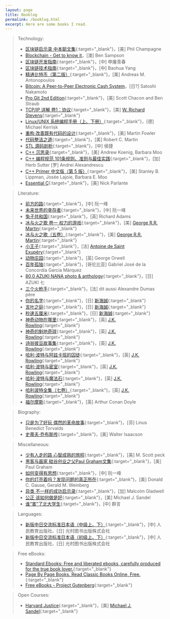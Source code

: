 ```yaml
---
layout: page
title: Booklog
permalink: /booklog.html
excerpt: Here are some books I read.
---
```


> Technology:
> * [区块链启示录 中本聪文集](https://book.douban.com/subject/30338899){:target="_blank"}，[美] Phil Champagne
> * [Blockchain - Get to know it](/blog/2018/09/get-to-know-the-blockchain.html)，[澳] Ben Sampson
> * [区块链开发指南](https://book.douban.com/subject/27081969){:target="_blank"}，[中] 申屠青春
> * [区块链技术指南](https://yeasy.gitbooks.io/blockchain_guide/content){:target="_blank"}，[中] Baohua Yang
> * [精通比特币（第二版）](https://book.douban.com/subject/30280401){:target="_blank"}，[美] Andreas M. Antonopoulos
> * [Bitcoin: A Peer-to-Peer Electronic Cash System](/blog/2018/04/Bitcoin-A-Peer-to-Peer-Electronic-Cash-System.html)，[日?] Satoshi Nakamoto
> * [Pro Git 2nd Edition](https://git-scm.com/book/zh/v2){:target="_blank"}，[美] Scott Chacon and Ben Straub
> * [TCP/IP 详解 卷1：协议](https://book.douban.com/subject/1088054){:target="_blank"}，[美] [W. Richard Stevens](http://www.kohala.com/start){:target="_blank"}
> * [Linux/UNIX 系统编程手册（上、下册）](https://book.douban.com/subject/25809330){:target="_blank"}，[德] Michael Kerrisk
> * [重构 改善既有代码的设计](https://book.douban.com/subject/4262627){:target="_blank"}，[美] Martin Fowler
> * [代码整洁之道](https://book.douban.com/subject/4199741){:target="_blank"}，[美] Robert C. Martin
> * [STL 源码剖析](https://book.douban.com/subject/1110934){:target="_blank"}，[中] 侯捷
> * [C++ 沉思录](https://book.douban.com/subject/2970056){:target="_blank"}，[美] Andrew Koenig, Barbara Moo
> * [C++ 编程规范 101条规则、准则与最佳实践](https://book.douban.com/subject/26899830){:target="_blank"}，[加] Herb Sutter [罗] Andrei Alexandrescu
> * [C++ Primer 中文版（第 5 版）](https://book.douban.com/subject/25708312){:target="_blank"}，[美] Stanley B. Lippman, Josée Lajoie, Barbara E. Moo
> * [Essential C](http://cslibrary.stanford.edu/101/EssentialC.pdf){:target="_blank"}，[美] Nick Parlante

> Literature:
> * [前方的路](http://www.ruanyifeng.com/road){:target="_blank"}，[中] 阮一峰
> * [未来世界的幸存者](http://www.ruanyifeng.com/survivor){:target="_blank"}，[中] 阮一峰
> * [兔子共和国](https://book.douban.com/subject/22693008){:target="_blank"}，[英] Richard Adams
> * [冰与火之歌 卷一 权力的游戏](https://book.douban.com/subject/1336330){:target="_blank"}，[美] [George R.R. Martin](http://www.georgerrmartin.com){:target="_blank"}
> * [冰与火之歌（五卷）](https://book.douban.com/subject/25826936){:target="_blank"}，[美] [George R.R. Martin](http://www.georgerrmartin.com){:target="_blank"}
> * [小王子](https://book.douban.com/subject/1084336){:target="_blank"}，[法] [Antoine de Saint Exupéry](https://www.antoinedesaintexupery.com){:target="_blank"}
> * [动物庄园](https://book.douban.com/subject/25854767){:target="_blank"}，[英] George Orwell
> * [百年孤独](https://book.douban.com/subject/6082808){:target="_blank"}，[哥伦比亚] Gabriel José de la Concordia García Márquez
> * [80,0 AZUKI NANA photo & anthology](https://book.douban.com/subject/2249654){:target="_blank"}，[日] AZUKI 七
> * [三个火枪手](https://book.douban.com/subject/1203244){:target="_blank"}，[法] dit aussi Alexandre Dumas père
> * [你的名字](https://book.douban.com/subject/26916709){:target="_blank"}，[日] [新海誠](http://shinkaimakoto.jp){:target="_blank"}
> * [言叶之庭](https://book.douban.com/subject/26314932){:target="_blank"}，[日] [新海誠](http://shinkaimakoto.jp){:target="_blank"}
> * [秒速五厘米](https://book.douban.com/subject/21460732){:target="_blank"}，[日] [新海誠](http://shinkaimakoto.jp){:target="_blank"}
> * [神奇动物在哪里](https://book.douban.com/subject/27625554){:target="_blank"}，[英] [J.K. Rowling](https://www.jkrowling.com){:target="_blank"}
> * [神奇的魁地奇球](https://book.douban.com/subject/30193054){:target="_blank"}，[英] [J.K. Rowling](https://www.jkrowling.com){:target="_blank"}
> * [诗翁彼豆故事集](https://book.douban.com/subject/27594566){:target="_blank"}，[英] [J.K. Rowling](https://www.jkrowling.com){:target="_blank"}
> * [哈利·波特与阿兹卡班的囚徒](https://book.douban.com/subject/1071241){:target="_blank"}，[英] [J.K. Rowling](https://www.jkrowling.com){:target="_blank"}
> * [哈利·波特与密室](https://book.douban.com/subject/1039487){:target="_blank"}，[英] [J.K. Rowling](https://www.jkrowling.com){:target="_blank"}
> * [哈利·波特与魔法石](https://book.douban.com/subject/1041007){:target="_blank"}，[英] [J.K. Rowling](https://www.jkrowling.com){:target="_blank"}
> * [哈利波特全集（七卷）](https://book.douban.com/subject/27167519){:target="_blank"}，[英] [J.K. Rowling](https://www.jkrowling.com){:target="_blank"}
> * [福尔摩斯](https://book.douban.com/subject/20441264){:target="_blank"}，[英] Arthur Conan Doyle

> Biography:
> * [只是为了好玩 偶然的革命故事](https://book.douban.com/subject/25930025){:target="_blank"}，[芬] Linus Benedict Torvalds
> * [史蒂夫·乔布斯传](https://book.douban.com/subject/6798611){:target="_blank"}，[美] Walter Isaacson

> Miscellaneous:
> * [少有人走的路 心智成熟的旅程](https://book.douban.com/subject/1775691){:target="_blank"}，[美] M. Scott peck
> * [黑客与画家 硅谷创业之父Paul Graham文集](https://book.douban.com/subject/6021440){:target="_blank"}，[美] Paul Graham
> * [如何变得有思想](http://www.ruanyifeng.com/blog){:target="_blank"}，[中] 阮一峰
> * [你的灯亮着吗？发现问题的真正所在](https://book.douban.com/subject/1135754){:target="_blank"}，[美] Donald C. Gause, Gerald M. Weinberg
> * [异类 不一样的成功启示录](https://book.douban.com/subject/3688489){:target="_blank"}，[加] Malcolm Gladwell
> * [公正 该如何做是好](https://book.douban.com/subject/5408882){:target="_blank"}，[美] Michael J. Sandel
> * [谁“害”了北大学生](https://book.douban.com/subject/1605954){:target="_blank"}，[中] 群言

> Languages:
> * [新版中日交流标准日本语（中级上、下）](https://book.douban.com/subject/3082741){:target="_blank"}，[中] 人民教育出版社、[日] 光村图书出版株式会社
> * [新版中日交流标准日本语（初级上、下）](https://book.douban.com/subject/1501873){:target="_blank"}，[中] 人民教育出版社、[日] 光村图书出版株式会社

> Free eBooks:
> * [Standard Ebooks: Free and liberated ebooks, carefully produced for the true book lover.](https://standardebooks.org){:target="_blank"}
> * [Page By Page Books. Read Classic Books Online, Free.](https://www.pagebypagebooks.com){:target="_blank"}
> * [Free eBooks - Project Gutenberg](http://www.gutenberg.org/wiki/Main_Page){:target="_blank"}

> Open Courses:
> * [Harvard Justice](http://justiceharvard.org){:target="_blank"}，[美] [Michael J. Sandel](https://scholar.harvard.edu/sandel){:target="_blank"}

